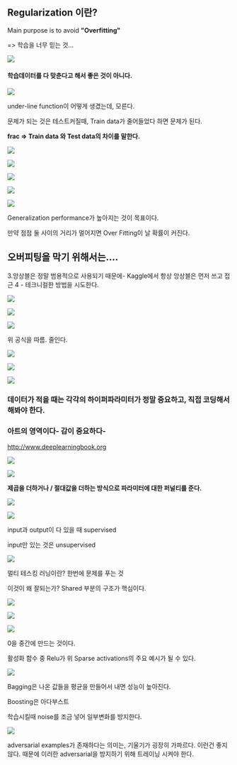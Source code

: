 ## Regularization 이란?

Main purpose is to avoid **"Overfitting"**

=> 학습을 너무 믿는 것...

![](https://ws1.sinaimg.cn/large/006tNbRwgy1fwq6hw8jcnj312p0ovdzg.jpg)



#### 학습데이터를 다 맞춘다고 해서 좋은 것이 아니다.



![](https://ws4.sinaimg.cn/large/006tNbRwgy1fwq6jimcs3j314f0qc7mz.jpg)

under-line function이 어떻게 생겼는데, 모른다.

문제가 되는 것은 테스트커질때, Train data가 줄어들었다 하면 문제가 된다.

**frac => Train data 와 Test data의 차이를 말한다.**

![](https://ws2.sinaimg.cn/large/006tNbRwgy1fwq6n4xzuvj30zx0qkq7w.jpg)

![](https://ws4.sinaimg.cn/large/006tNbRwgy1fwq6nm31ruj30x70pgdm9.jpg)



![](https://ws1.sinaimg.cn/large/006tNbRwgy1fwq6p067gvj316m0pge81.jpg)

![](https://ws4.sinaimg.cn/large/006tNbRwgy1fwq6pddj35j316h0pwkht.jpg)

![](https://ws2.sinaimg.cn/large/006tNbRwgy1fwq6qfvc8lj312w0qqagh.jpg)

Generalization performance가 높아지는 것이 목표이다.

만약 점점 둘 사이의 거리가 멀어지면 Over Fitting이 날 확률이 커진다.

## 오버피팅을 막기 위해서는....

3.앙상블은 정말 범용적으로 사용되기 때문에- Kaggle에서 항상 앙상블은 먼저 쓰고 접근 4 - 테크니컬한 방법을 시도한다.

![](https://ws4.sinaimg.cn/large/006tNbRwgy1fwq6tzbtx1j314x0r11it.jpg)

![](https://ws2.sinaimg.cn/large/006tNbRwgy1fwq6uz2s3cj312t0qodtb.jpg)

![](https://ws1.sinaimg.cn/large/006tNbRwgy1fwq6ysiw4dj312o0pctb0.jpg)

위 공식을 따름. 줄인다.



![](https://ws1.sinaimg.cn/large/006tNbRwgy1fwq6zcrhysj312v0nvk1m.jpg)

![](https://ws4.sinaimg.cn/large/006tNbRwgy1fwq704t6zvj318b0oa13n.jpg)

![](https://ws3.sinaimg.cn/large/006tNbRwgy1fwq7248h6bj31620r4aj1.jpg)



### 데이터가 적을 때는 각각의 하이퍼파라미터가 정말 중요하고, 직접 코딩해서 해봐야 한다.

### 아트의 영역이다- 감이 중요하다-



http://www.deeplearningbook.org

![](https://ws3.sinaimg.cn/large/006tNbRwgy1fwq75am56vj312i0qtgv4.jpg)

![](https://ws1.sinaimg.cn/large/006tNbRwgy1fwq793al7aj31110o47ct.jpg)

**제곱을 더하거나 / 절대값을 더하는 방식으로 파라미터에 대한 퍼널티를 준다.**

![](https://ws1.sinaimg.cn/large/006tNbRwgy1fwq7arf5otj31300oxgz5.jpg)

![ ](https://ws4.sinaimg.cn/large/006tNbRwgy1fwq7cur7zlj313y0puwq4.jpg)

input과 output이 다 있을 때 supervised 

input만 있는 것은 unsupervised

![](https://ws4.sinaimg.cn/large/006tNbRwgy1fwq813xpqvj313c0jw49r.jpg)

멀티 테스킹 러닝이란? 한번에 문제를 푸는 것

이것이 왜 잘되는가? Shared 부분의 구조가 핵심이다.

![](https://ws3.sinaimg.cn/large/006tNbRwgy1fwq82wja1fj314w0qeqge.jpg)

 ![](https://ws2.sinaimg.cn/large/006tNbRwgy1fwq8542mxuj314m0o5gww.jpg)

![](https://ws1.sinaimg.cn/large/006tNbRwgy1fwq86ugepsj31380pbqd9.jpg)

0을 중간에 만드는 것이다.

활성화 함수 중 Relu가 위 Sparse activations의 주요 예시가 될 수 있다.





![](https://ws2.sinaimg.cn/large/006tNbRwgy1fwq89lhx40j316y0pm7lh.jpg)

Bagging은 나온 값들을 평균을 만들어서 내면 성능이 높아진다.

Boosting은 아다부스트 



학습시킬때 noise를 조금 넣어 일부변화를 방지한다.

![](https://ws3.sinaimg.cn/large/006tNbRwgy1fwq8bw02fbj31310ou177.jpg)

adversarial examples가 존재하다는 의미는, 기울기가 굉장히 가파르다. 이런건 좋지 않다. 때문에 이러한 adversarial을 방지하기 위해 트레이닝 시켜야 한다.